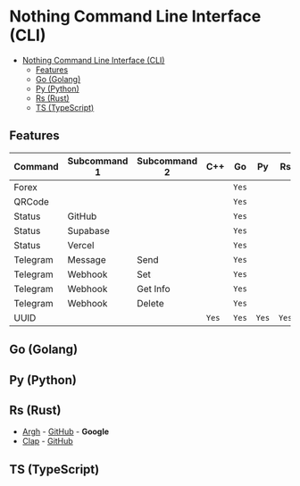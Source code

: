 # Nothing Command Line Interface (CLI)

- [Nothing Command Line Interface (CLI)](#nothing-command-line-interface-cli)
  - [Features](#features)
  - [Go (Golang)](#go-golang)
  - [Py (Python)](#py-python)
  - [Rs (Rust)](#rs-rust)
  - [TS (TypeScript)](#ts-typescript)

## Features

| Command  | Subcommand 1 | Subcommand 2 | C++   | Go    | Py    | Rs    | TS    |
| -------- | ------------ | ------------ | ----- | ----- | ----- | ----- | ----- |
| Forex    |              |              |       | `Yes` |       |       |       |
| QRCode   |              |              |       | `Yes` |       |       |       |
| Status   | GitHub       |              |       | `Yes` |       |       |       |
| Status   | Supabase     |              |       | `Yes` |       |       |       |
| Status   | Vercel       |              |       | `Yes` |       |       |       |
| Telegram | Message      | Send         |       | `Yes` |       |       |       |
| Telegram | Webhook      | Set          |       | `Yes` |       |       |       |
| Telegram | Webhook      | Get Info     |       | `Yes` |       |       |       |
| Telegram | Webhook      | Delete       |       | `Yes` |       |       |       |
| UUID     |              |              | `Yes` | `Yes` | `Yes` | `Yes` | `Yes` |

## Go (Golang)

## Py (Python)

## Rs (Rust)

- [Argh](https://docs.rs/argh/latest/argh/) - [GitHub](https://github.com/google/argh) - **Google**
- [Clap](https://docs.rs/clap/latest/clap/) - [GitHub](https://github.com/clap-rs/clap)

## TS (TypeScript)
